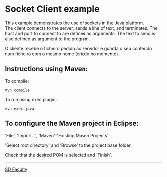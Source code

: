 # Socket Client example

This example demonstrates the use of sockets in the Java platform.  
The client connects to the server, sends a line of text, and terminates.
The host and port to connect to are defined as arguments.
The text to send is also defined as argument to the program.

O cliente recebe o ficheiro pedido ao servidor e guarda o seu conteúdo num ficheiro com o mesmo nome (criado no momento).


## Instructions using Maven:

To compile:

```
mvn compile
```

To run using _exec_ plugin:

```
mvn exec:java
```


## To configure the Maven project in Eclipse:

'File', 'Import...', 'Maven'-'Existing Maven Projects'

'Select root directory' and 'Browse' to the project base folder.

Check that the desired POM is selected and 'Finish'.


----

[SD Faculty](mailto:leic-sod@disciplinas.tecnico.ulisboa.pt)
